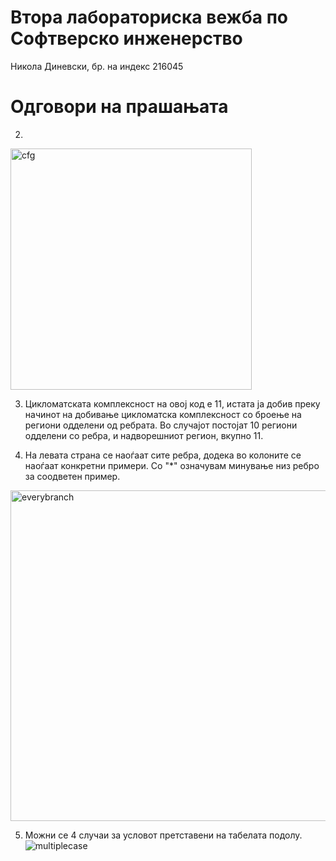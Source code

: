 # Втора лабораториска вежба по Софтверско инженерство
Никола Диневски, бр. на индекс 216045

# Одговори на прашањата

2.
<img width="386" alt="cfg" src="https://github.com/ndinevski/SI_2023_lab2_216045/assets/61565298/a1960516-9e76-4b69-9dc1-743374c1cbfc">

3. Цикломатската комплексност на овој код е 11, истата ја добив преку начинот на добивање цикломатска комплексност со броење на региони 
   одделени од ребрата. Во случајот постојат 10 региони одделени со ребра, и надворешниот регион, вкупно 11.
   
4. На левата страна се наоѓаат сите ребра, додека во колоните се наоѓаат конкретни примери. Со "\*" означувам минување низ ребро за соодветен пример.
 <img width="529" alt="everybranch" src="https://github.com/ndinevski/SI_2023_lab2_216045/assets/61565298/10837363-0285-47c0-8287-29337e167013">

5. Можни се 4 случаи за условот претставени на табелата подолу.
![multiplecase](https://github.com/ndinevski/SI_2023_lab2_216045/assets/61565298/436e5507-0e16-4485-b90c-b59440abebc7)

